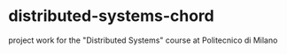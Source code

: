 # distributed-systems-chord
project work for the "Distributed Systems" course at Politecnico di Milano
